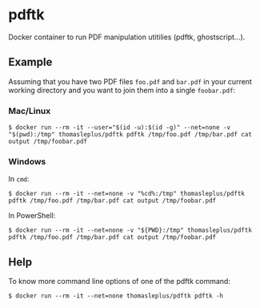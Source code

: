 # pdftk

Docker container to run PDF manipulation utitilies (pdftk, ghostscript...).

## Example

Assuming that you have two PDF files `foo.pdf` and `bar.pdf` in your current working directory and you want to join them into a single `foobar.pdf`:

### Mac/Linux

```
$ docker run --rm -it --user="$(id -u):$(id -g)" --net=none -v "$(pwd):/tmp" thomasleplus/pdftk pdftk /tmp/foo.pdf /tmp/bar.pdf cat output /tmp/foobar.pdf
```

### Windows

In `cmd`:

```
$ docker run --rm -it --net=none -v "%cd%:/tmp" thomasleplus/pdftk pdftk /tmp/foo.pdf /tmp/bar.pdf cat output /tmp/foobar.pdf
```

In PowerShell:

```
$ docker run --rm -it --net=none -v "${PWD}:/tmp" thomasleplus/pdftk pdftk /tmp/foo.pdf /tmp/bar.pdf cat output /tmp/foobar.pdf
```

## Help

To know more command line options of one of the pdftk command:

```
$ docker run --rm -it --net=none thomasleplus/pdftk pdftk -h
```
